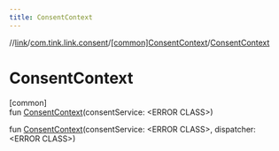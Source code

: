 ```yaml
---
title: ConsentContext
---
```

//[link](../../../index.html)/[com.tink.link.consent](../index.html)/[[common]ConsentContext](index.html)/[ConsentContext](-consent-context.html)



# ConsentContext



[common]\
fun [ConsentContext](-consent-context.html)(consentService: &lt;ERROR CLASS&gt;)

fun [ConsentContext](-consent-context.html)(consentService: &lt;ERROR CLASS&gt;, dispatcher: &lt;ERROR CLASS&gt;)




